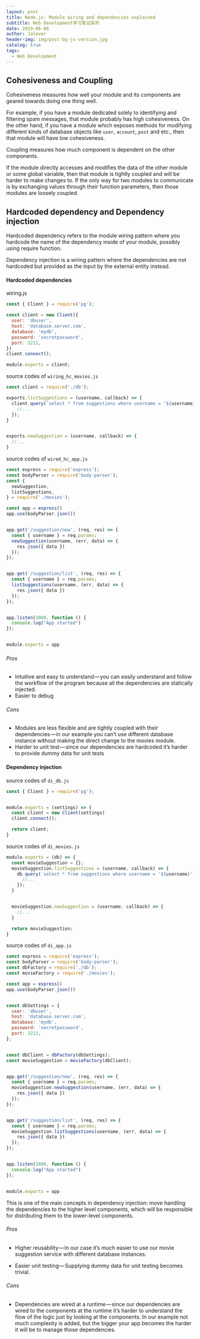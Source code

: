 ```yaml
---
layout: post
title: Node.js: Module wiring and dependencies explained
subtitle: Web Development学习笔记系列
date: 2019-06-06
author: Jalever
header-img: img/post-bg-js-version.jpg
catalog: true
tags:
  - Web Development
---
```


## Cohesiveness and Coupling
Cohesiveness measures how well your module and its components are geared towards doing one thing well.

For example, if you have a module dedicated solely to identifying and filtering spam messages, that module probably has high cohesiveness. On the other hand, if you have a module which exposes methods for modifying different kinds of database objects like `user`, `account`, `post` and etc., then that module will have low cohesiveness.

Coupling measures how much component is dependent on the other components.

If the module directly accesses and modifies the data of the other module or some global variable, then that module is tightly coupled and will be harder to make changes to. If the only way for two modules to communicate is by exchanging values through their function parameters, then those modules are loosely coupled.

## Hardcoded dependency and Dependency injection

Hardcoded dependency refers to the module wiring pattern where you hardcode the name of the dependency inside of your module, possibly using require function.

Dependency injection is a wiring pattern where the dependencies are not hardcoded but provided as the input by the external entity instead.

#### Hardcoded dependencies
wiring.js
```js
const { Client } = require('pg');

const client = new Client({
  user: 'dbuser',
  host: 'database.server.com',
  database: 'mydb',
  password: 'secretpassword',
  port: 3211,
})
client.connect();

module.exports = client;
```

source codes of `wiring_hc_movies.js`
```js
const client = require('./db');

exports.listSuggestions = (username, callback) => {
  client.query(`select * from suggestions where username = '${username}'`, (err, res) => {
    //...
  });
}


exports.newSuggestion = (username, callback) => {
  //...
}
```

source codes of `wired_hc_app.js`
```js
const express = require('express');
const bodyParser = require('body-parser');
const {
  newSuggestion,
  listSuggestions,
} = require('./movies');

const app = express()
app.use(bodyParser.json())


app.get('/suggestion/new', (req, res) => {
  const { username } = req.params;
  newSuggestion(username, (err, data) => {
    res.json({ data })
  });
});


app.get('/suggestion/list', (req, res) => {
  const { username } = req.params;
  listSuggestions(username, (err, data) => {
    res.json({ data })
  });
});


app.listen(3000, function () {
  console.log("App started")
});


module.exports = app
```

###### Pros
- Intuitive and easy to understand — you can easily understand and follow the workflow of the program because all the dependencies are statically injected.
- Easier to debug

###### Cons
- Modules are less flexible and are tightly coupled with their dependencies — in our example you can’t use different database instance without making the direct change to the movies module.
- Harder to unit test — since our dependencies are hardcoded it’s harder to provide dummy data for unit tests

#### Dependency injection

source codes of `di_db.js`
```js
const { Client } = require('pg');


module.exports = (settings) => {
  const client = new Client(settings)
  client.connect();

  return client;
}

```

source codes of `di_movies.js`
```js
module.exports = (db) => {
  const movieSuggestion = {};
  movieSuggestion.listSuggestions = (username, callback) => {
    db.query(`select * from suggestions where username = '${username}'`, (err, res) => {
      //...
    });
  }


  movieSuggestion.newSuggestion = (username, callback) => {
    //...
  }

  return movieSuggestion;
}
```

source codes of `di_app.js`
```js
const express = require('express');
const bodyParser = require('body-parser');
const dbFactory = require('./db');
const movieFactory = require('./movies');

const app = express()
app.use(bodyParser.json())


const dbSettings = {
  user: 'dbuser',
  host: 'database.server.com',
  database: 'mydb',
  password: 'secretpassword',
  port: 3211,
};


const dbClient = dbFactory(dbSettings);
const movieSuggestion = movieFactory(dbClient);


app.get('/suggestion/new', (req, res) => {
  const { username } = req.params;
  movieSuggestion.newSuggestion(username, (err, data) => {
    res.json({ data })
  });
});


app.get('/suggestion/list', (req, res) => {
  const { username } = req.params;
  movieSuggestion.listSuggestions(username, (err, data) => {
    res.json({ data })
  });
});


app.listen(3000, function () {
  console.log("App started")
});


module.exports = app
```

This is one of the main concepts in dependency injection: move handling the dependencies to the higher level components, which will be responsible for distributing them to the lower-level components.

###### Pros

- Higher reusability — In our case it’s much easier to use our movie suggestion service with different database instances.

- Easier unit testing — Supplying dummy data for unit testing becomes trivial.

###### Cons

- Dependencies are wired at a runtime — since our dependencies are wired to the components at the runtime it’s harder to understand the flow of the logic just by looking at the components. In our example not much complexity is added, but the bigger your app becomes the harder it will be to manage those dependencies.
